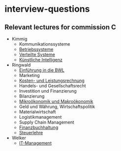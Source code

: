 # interview-questions

## Relevant lectures for commission C

- Kimmig
  - Kommunikationssysteme
  - [Betriebssysteme](lectures/operating-systems.md)
  - [Verteilte Systeme](lectures/distributed_systems.md)
  - [Künstliche Intelligenz](lectures/ai.md)
- Ringwald
  - [Einführung in die BWL](lectures/basics-of-business-administration.md)
  - Marketing
  - [Kosten- und Leistungsrechnung](lectures/cost-and-performance-accounting.md)
  - Handels- und Gesellschaftsrecht
  - Investition und Finanzierung
  - Bilanzierung
  - [Mikroökonomik und Makroökonomik](lectures/micro-macro-economics.md)
  - Geld und Währung, Wirtschaftspolitik
  - Materialwirtschaft
  - Logistikmanagement
  - Supply Chain Management
  - [Finanzbuchhaltung](lectures/financial-accounting.md)
  - [Steuerlehre](lectures/taxation.md)
- Welker
  - [IT-Management](lectures/it_management.md)
